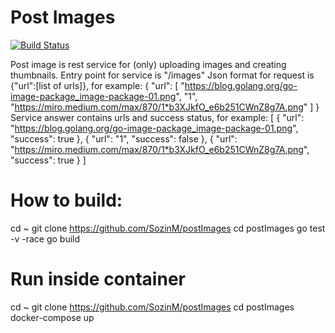 # Post Images
[![Build Status](https://travis-ci.org/SozinM/postImages.svg?branch=master)](https://travis-ci.org/SozinM/postImages)

Post image is rest service for (only) uploading images and creating thumbnails.
Entry point for service is "/images"
Json format for request is {"url":[list of urls]}, for example:
{
    "url": [
        "https://blog.golang.org/go-image-package_image-package-01.png",
        "1",
        "https://miro.medium.com/max/870/1*b3XJkfO_e6b251CWnZ8g7A.png"
    ]
}
Service answer contains urls and success status, for example:
[
    {
        "url": "https://blog.golang.org/go-image-package_image-package-01.png",
        "success": true
    },
    {
        "url": "1",
        "success": false
    },
    {
        "url": "https://miro.medium.com/max/870/1*b3XJkfO_e6b251CWnZ8g7A.png",
        "success": true
    }
]

# How to build:
cd ~
git clone https://github.com/SozinM/postImages
cd postImages
go test -v -race
go build

# Run inside container
cd ~
git clone https://github.com/SozinM/postImages
cd postImages
docker-compose up
